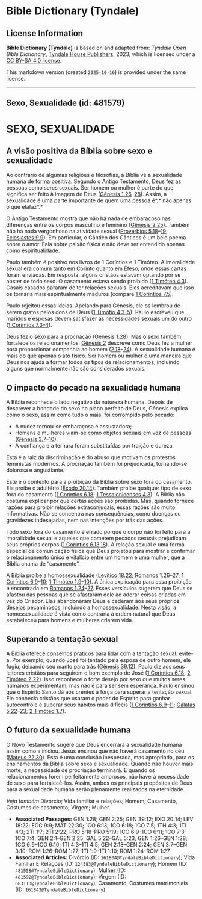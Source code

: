 # Bible Dictionary (Tyndale)

## License Information

**Bible Dictionary (Tyndale)** is based on and adapted from: _Tyndale Open Bible Dictionary_, [Tyndale House Publishers](https://tyndaleopenresources.com/), 2023, which is licensed under a [CC BY-SA 4.0 license](https://creativecommons.org/licenses/by-sa/4.0/legalcode.en).

This markdown version (created `2025-10-16`) is provided under the same license.



--------------------------------

## Sexo, Sexualidade (id: 481579)

SEXO, SEXUALIDADE
=================

A visão positiva da Bíblia sobre sexo e sexualidade
---------------------------------------------------

Ao contrário de algumas religiões e filosofias, a Bíblia vê a sexualidade humana de forma positiva. Segundo o Antigo Testamento, Deus fez as pessoas como seres sexuais. Ser homem ou mulher é parte do que significa ser feito à imagem de Deus ([Gênesis 1\.26](https://ref.ly/Gen1:26-Gen1:28)–[28](https://ref.ly/Gen1:26-Gen1:28)). Assim, a sexualidade é uma parte importante de quem uma pessoa é*,* não apenas o que elafaz*.*

O Antigo Testamento mostra que não há nada de embaraçoso nas diferenças entre os corpos masculino e feminino ([Gênesis 2\.25](https://ref.ly/Gen2:25)). Também não há nada vergonhoso na atividade sexual ([Provérbios 5\.18](https://ref.ly/Prov5:18-Prov5:19)–[19](https://ref.ly/Prov5:18-Prov5:19); [Eclesiastes 9\.9](https://ref.ly/Eccl9:9)). Em particular, o Cântico dos Cânticos é um belo poema sobre o amor. Fala sobre paixão física e não deve ser entendido apenas como espiritualidade.

Paulo também é positivo nos livros de 1 Coríntios e 1 Timóteo. A imoralidade sexual era comum tanto em Corinto quanto em Éfeso, onde essas cartas foram enviadas. Em resposta, alguns cristãos estavam optando por se abster de todo sexo. O casamento estava sendo proibido ([1 Timóteo 4\.3](https://ref.ly/1Tim4:3)). Casais casados pararam de ter relações sexuais. Eles acreditavam que isso os tornaria mais espiritualmente maduros (compare [1 Coríntios 7\.5](https://ref.ly/1Cor7:5)).

Paulo rejeitou essas ideias. Apelando para Gênesis, ele os lembrou de serem gratos pelos dons de Deus ([1 Timótio 4\.3–5](https://ref.ly/1Tim4:3-1Tim4:5)). Paulo escreveu que maridos e esposas devem satisfazer as necessidades sexuais um do outro ([1 Coríntios 7\.3–4](https://ref.ly/1Cor7:3-1Cor7:4)).

Deus fez o sexo para a procriação ([Gênesis 1\.28](https://ref.ly/Gen1:28)). Mas o sexo também fortalece os relacionamentos. [Gênesis 2](https://ref.ly/Gen2:1-Gen2:25) descreve como Deus fez a mulher para proporcionar companhia ao homem ([2\.18](https://ref.ly/Gen2:18-Gen2:24)–[24](https://ref.ly/Gen2:18-Gen2:24)). A sexualidade humana é mais do que apenas o ato físico. Ser homem ou mulher é uma maneira que Deus nos ajuda a formar todos os tipos de relacionamentos, incluindo alguns que normalmente não são considerados sexuais.

O impacto do pecado na sexualidade humana
-----------------------------------------

A Bíblia reconhece o lado negativo da natureza humana. Depois de descrever a bondade do sexo no plano perfeito de Deus, Gênesis explica como o sexo, assim como tudo o mais, foi corrompido pelo pecado:

* A nudez tornou\-se embaraçosa e assustadora;
* Homens e mulheres viam\-se como objetos sexuais em vez de pessoas ([Gênesis 3\.7](https://ref.ly/Gen3:7-Gen3:10)–[10](https://ref.ly/Gen3:7-Gen3:10));
* A confiança e a ternura foram substituídas por traição e dureza.

Esta é a raiz da discriminação e do abuso que motivam os protestos feministas modernos. A procriação também foi prejudicada, tornando\-se dolorosa e angustiante.

Este é o contexto para a proibição da Bíblia sobre sexo fora do casamento. Ela proíbe o adultério ([Êxodo 20\.14](https://ref.ly/Exod20:14)). Também proíbe qualquer tipo de sexo fora do casamento ([1 Coríntios 6\.18](https://ref.ly/1Cor6:18); [1 Tessalonicenses 4\.3](https://ref.ly/1Thess4:3)). A Bíblia não costuma explicar por que certas ações são proibidas. Mas, quando fornece razões para proibir relações extraconjugais, essas razões são muito informativas. Não se concentra nas consequências, como doenças ou gravidezes indesejadas, nem nas intenções por trás das ações.

Todo sexo fora do casamento é errado porque o corpo não foi feito para a imoralidade sexual e aqueles que cometem pecados sexuais prejudicam seus próprios corpos ([1 Coríntios 6\.13,18](https://ref.ly/1Cor6:13,1Cor6:18)). A relação sexual é uma forma especial de comunicação física que Deus projetou para mostrar e confirmar o relacionamento único e vitalício entre um homem e uma mulher, que a Bíblia chama de “casamento”.

A Bíblia proíbe a homossexualidade ([Levítico 18\.22](https://ref.ly/Lev18:22); [Romanos 1\.26](https://ref.ly/Rom1:26-Rom1:27)–[27](https://ref.ly/Rom1:26-Rom1:27); [1 Coríntios 6\.9](https://ref.ly/1Cor6:9-1Cor6:10)–[10](https://ref.ly/1Cor6:9-1Cor6:10); [1 Timóteo 1\.9](https://ref.ly/1Tim1:9-1Tim1:10)–[10](https://ref.ly/1Tim1:9-1Tim1:10)). A única explicação para essa proibição é encontrada em [Romanos 1\.24](https://ref.ly/Rom1:24-Rom1:27)–[27](https://ref.ly/Rom1:24-Rom1:27). Esses versículos sugerem que Deus se afastou das pessoas que se afastaram dele ao adorar coisas criadas em vez do Criador. Elas abandonaram Deus e cederam aos seus próprios desejos pecaminosos, incluindo a homossexualidade. Nesta visão, a homossexualidade é vista como contrária à ordem natural que Deus estabeleceu para homens e mulheres criarem vida.

Superando a tentação sexual
---------------------------

A Bíblia oferece conselhos práticos para lidar com a tentação sexual: evite\-a. Por exemplo, quando José foi tentado pela esposa de outro homem, ele fugiu, deixando seu manto para trás ([Gênesis 39\.12](https://ref.ly/Gen39:12)). Paulo diz aos seus leitores cristãos para seguirem o bom exemplo de José ([1 Coríntios 6\.18](https://ref.ly/1Cor6:18); [2 Timóteo 2\.22](https://ref.ly/2Tim2:22)). Isso reconhece o forte desejo por sexo que muitos seres humanos experimentam, mas não é para ser sem esperança. Paulo ensinou que o Espírito Santo dá aos crentes a força para superar a tentação sexual. Ele conhecia cristãos que usaram o poder do Espírito para ganhar autocontrole e superar seus hábitos mais difíceis ([1 Coríntios 6\.9](https://ref.ly/1Cor6:9-1Cor6:11)–[11](https://ref.ly/1Cor6:9-1Cor6:11); [Gálatas 5\.22](https://ref.ly/Gal5:22-Gal5:23)–[23](https://ref.ly/Gal5:22-Gal5:23); [2 Timóteo 1\.7](https://ref.ly/2Tim1:7)).

O futuro da sexualidade humana
------------------------------

O Novo Testamento sugere que Deus encerrará a sexualidade humana assim como a iniciou. Jesus ensinou que não haverá casamento no céu ([Mateus 22\.30](https://ref.ly/Matt22:30)). Esta é uma conclusão inesperada, mas apropriada, para os ensinamentos da Bíblia sobre sexo e sexualidade. Quando não houver mais morte, a necessidade de procriação terminará. E quando os relacionamentos forem perfeitamente amorosos, não haverá necessidade de sexo para fortalecê\-los. Assim, ambos os principais propósitos de Deus para a sexualidade humana serão plenamente realizados na eternidade.

*Veja também* Divórcio; Vida familiar e relações; Homem; Casamento, Costumes de casamento; Virgem; Mulher.

* **Associated Passages:** GEN 1:28; GEN 2:25; GEN 39:12; EXO 20:14; LEV 18:22; ECC 9:9; MAT 22:30; 1CO 6:13; 1CO 6:18; 1CO 7:5; 1TH 4:3; 1TI 4:3; 2TI 1:7; 2TI 2:22; PRO 5:18–PRO 5:19; 1CO 6:9–1CO 6:11; 1CO 7:3–1CO 7:4; GEN 2:1–GEN 2:25; GAL 5:22–GAL 5:23; GEN 1:26–GEN 1:28; 1CO 6:9–1CO 6:10; 1TI 4:3–1TI 4:5; GEN 2:18–GEN 2:24; GEN 3:7–GEN 3:10; ROM 1:26–ROM 1:27; 1TI 1:9–1TI 1:10; ROM 1:24–ROM 1:27
* **Associated Articles:** Divórcio (ID: `161804@TyndaleBibleDictionary`); Vida Familiar E Relações (ID: `124383@TyndaleBibleDictionary`); Homem (ID: `481558@TyndaleBibleDictionary`); Mulher (ID: `481592@TyndaleBibleDictionary`); Virgem (ID: `683113@TyndaleBibleDictionary`); Casamento, Costumes matrimoniais (ID: `161843@TyndaleBibleDictionary`)

